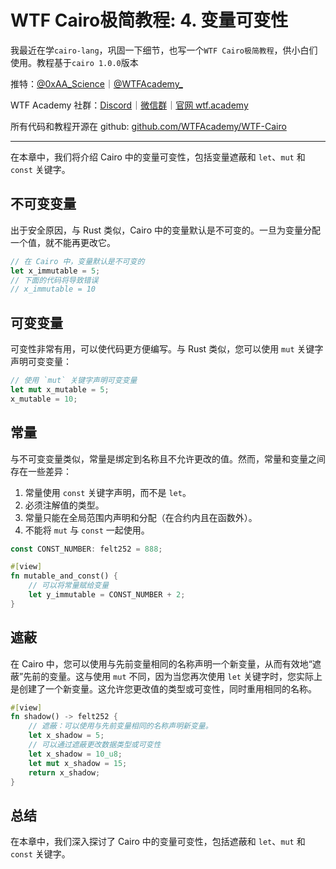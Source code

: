 # WTF Cairo极简教程: 4. 变量可变性

我最近在学`cairo-lang`，巩固一下细节，也写一个`WTF Cairo极简教程`，供小白们使用。教程基于`cairo 1.0.0`版本

推特：[@0xAA_Science](https://twitter.com/0xAA_Science)｜[@WTFAcademy_](https://twitter.com/WTFAcademy_)

WTF Academy 社群：[Discord](https://discord.wtf.academy)｜[微信群](https://docs.google.com/forms/d/e/1FAIpQLSe4KGT8Sh6sJ7hedQRuIYirOoZK_85miz3dw7vA1-YjodgJ-A/viewform?usp=sf_link)｜[官网 wtf.academy](https://wtf.academy)

所有代码和教程开源在 github: [github.com/WTFAcademy/WTF-Cairo](https://github.com/WTFAcademy/WTF-Cairo)

---

在本章中，我们将介绍 Cairo 中的变量可变性，包括变量遮蔽和 `let`、`mut` 和 `const` 关键字。

## 不可变变量

出于安全原因，与 Rust 类似，Cairo 中的变量默认是不可变的。一旦为变量分配一个值，就不能再更改它。

```rust
// 在 Cairo 中，变量默认是不可变的
let x_immutable = 5;
// 下面的代码将导致错误
// x_immutable = 10
```

## 可变变量

可变性非常有用，可以使代码更方便编写。与 Rust 类似，您可以使用 `mut` 关键字声明可变变量：

```rust
// 使用 `mut` 关键字声明可变变量
let mut x_mutable = 5;
x_mutable = 10;
```

## 常量

与不可变变量类似，常量是绑定到名称且不允许更改的值。然而，常量和变量之间存在一些差异：

1. 常量使用 `const` 关键字声明，而不是 `let`。
2. 必须注解值的类型。
3. 常量只能在全局范围内声明和分配（在合约内且在函数外）。
4. 不能将 `mut` 与 `const` 一起使用。

```rust
const CONST_NUMBER: felt252 = 888;

#[view]
fn mutable_and_const() {
    // 可以将常量赋给变量
    let y_immutable = CONST_NUMBER + 2;
}
```

## 遮蔽

在 Cairo 中，您可以使用与先前变量相同的名称声明一个新变量，从而有效地“遮蔽”先前的变量。这与使用 `mut` 不同，因为当您再次使用 `let` 关键字时，您实际上是创建了一个新变量。这允许您更改值的类型或可变性，同时重用相同的名称。

```rust
#[view]
fn shadow() -> felt252 {
    // 遮蔽：可以使用与先前变量相同的名称声明新变量。
    let x_shadow = 5;
    // 可以通过遮蔽更改数据类型或可变性
    let x_shadow = 10_u8;
    let mut x_shadow = 15;
    return x_shadow;
}
```

## 总结

在本章中，我们深入探讨了 Cairo 中的变量可变性，包括遮蔽和 `let`、`mut` 和 `const` 关键字。